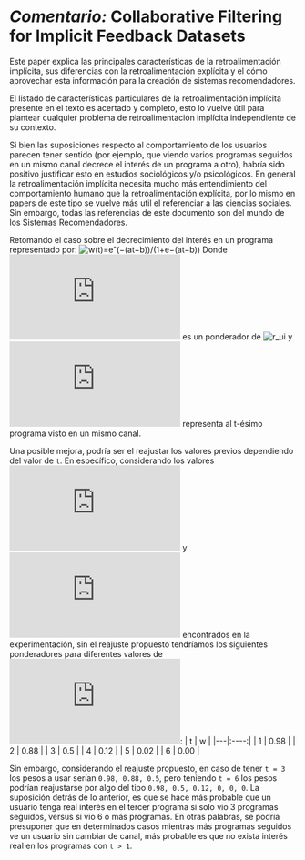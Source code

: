 # _Comentario:_ Collaborative Filtering for Implicit Feedback Datasets


Este paper explica las principales características de la retroalimentación implícita, sus diferencias con la retroalimentación explícita y el cómo aprovechar esta información para la creación de sistemas recomendadores.

El listado de características particulares de la retroalimentación implícita presente en el texto es acertado y completo, esto lo vuelve útil para plantear cualquier problema de retroalimentación implícita independiente de su contexto.

Si bien las suposiciones respecto al comportamiento de los usuarios parecen tener sentido (por ejemplo, que viendo varios programas seguidos en un mismo canal decrece el interés de un programa a otro), habría sido positivo justificar esto en estudios sociológicos y/o psicológicos. En general la retroalimentación implícita necesita mucho más entendimiento del comportamiento humano que la retroalimentación explícita, por lo mismo en papers de este tipo se vuelve más util el referenciar a las ciencias sociales. Sin embargo, todas las referencias de este documento son del mundo de los Sistemas Recomendadores.

Retomando el caso sobre el decrecimiento del interés en un programa representado por:
![w(t)=eˆ(−(at−b))/(1+e−(at−b))](https://latex.codecogs.com/svg.latex?w(t)=\frac{e^{-(at-b)}}{1+e^{-(at-b)}})
Donde ![w](https://latex.codecogs.com/svg.latex?w) es un ponderador de ![r_ui](https://latex.codecogs.com/svg.latex?r_{ui}) y ![t](https://latex.codecogs.com/svg.latex?t) representa al t-ésimo programa visto en un mismo canal.

Una posible mejora, podría ser el reajustar los valores previos dependiendo del valor de `t`. En específico, considerando los valores ![a=2](https://latex.codecogs.com/svg.latex?a=2) y ![b=6](https://latex.codecogs.com/svg.latex?b=6) encontrados en la experimentación, sin el reajuste propuesto tendríamos los siguientes ponderadores para diferentes valores de ![t](https://latex.codecogs.com/svg.latex?t):
| t |  w   |
|---|:----:|
| 1 | 0.98 |
| 2 | 0.88 |
| 3 | 0.5  |
| 4 | 0.12 |
| 5 | 0.02 |
| 6 | 0.00 |

Sin embargo, considerando el reajuste propuesto, en caso de tener `t = 3` los pesos a usar serían `0.98, 0.88, 0.5`, pero teniendo `t = 6` los pesos podrían reajustarse por algo del tipo `0.98, 0.5, 0.12, 0, 0, 0`. La suposición detrás de lo anterior, es que se hace más probable que un usuario tenga real interés en el tercer programa si solo vio 3 programas seguidos, versus si vio 6 o más programas. En otras palabras, se podría presuponer que en determinados casos mientras más programas seguidos ve un usuario sin cambiar de canal, más probable es que no exista interés real en los programas con `t > 1`.
